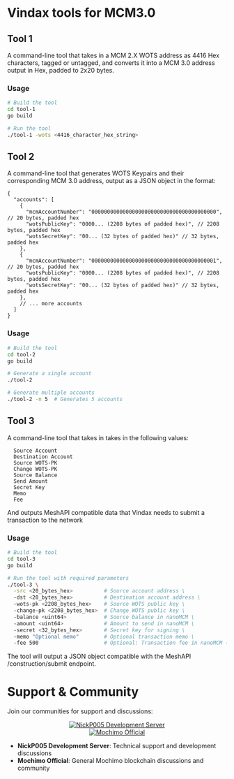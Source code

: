 # Vindax tools for MCM3.0

## Tool 1
A command-line tool that takes in a MCM 2.X WOTS address as 4416 Hex characters, tagged or untagged, and converts it into a MCM 3.0 address output in Hex, padded to 2x20 bytes.

### Usage
```bash
# Build the tool
cd tool-1
go build

# Run the tool
./tool-1 -wots <4416_character_hex_string>
```

## Tool 2
A command-line tool that generates WOTS Keypairs and their corresponding MCM 3.0 address, output as a JSON object in the format:
```
{
  "accounts": [
    {
      "mcmAccountNumber": "0000000000000000000000000000000000000000", // 20 bytes, padded hex
      "wotsPublicKey": "0000... (2208 bytes of padded hex)", // 2208 bytes, padded hex
      "wotsSecretKey": "00... (32 bytes of padded hex)" // 32 bytes, padded hex
    },
    {
      "mcmAccountNumber": "0000000000000000000000000000000000000001", // 20 bytes, padded hex
      "wotsPublicKey": "0000... (2208 bytes of padded hex)", // 2208 bytes, padded hex
      "wotsSecretKey": "00... (32 bytes of padded hex)" // 32 bytes, padded hex
    },
    // ... more accounts
  ]
}
```

### Usage
```bash
# Build the tool
cd tool-2
go build

# Generate a single account
./tool-2

# Generate multiple accounts
./tool-2 -n 5  # Generates 5 accounts
```

## Tool 3
A command-line tool that takes in takes in the following values:
```
  Source Account
  Destination Account
  Source WOTS-PK
  Change WOTS-PK
  Source Balance
  Send Amount
  Secret Key
  Memo
  Fee
```
And outputs MeshAPI compatible data that Vindax needs to submit a transaction to the network

### Usage
```bash
# Build the tool
cd tool-3
go build

# Run the tool with required parameters
./tool-3 \
  -src <20_bytes_hex>          # Source account address \
  -dst <20_bytes_hex>          # Destination account address \
  -wots-pk <2208_bytes_hex>    # Source WOTS public key \
  -change-pk <2208_bytes_hex>  # Change WOTS public key \
  -balance <uint64>            # Source balance in nanoMCM \
  -amount <uint64>             # Amount to send in nanoMCM \
  -secret <32_bytes_hex>       # Secret key for signing \
  -memo "Optional memo"        # Optional transaction memo \
  -fee 500                     # Optional: Transaction fee in nanoMCM (default: 500)
```

The tool will output a JSON object compatible with the MeshAPI /construction/submit endpoint.

# Support & Community

Join our communities for support and discussions:

<div align="center">

[![NickP005 Development Server](https://img.shields.io/discord/709417966881472572?color=7289da&label=NickP005%20Development%20Server&logo=discord&logoColor=white)](https://discord.gg/Q5jM8HJhNT)   
[![Mochimo Official](https://img.shields.io/discord/460867662977695765?color=7289da&label=Mochimo%20Official&logo=discord&logoColor=white)](https://discord.gg/SvdXdr2j3Y)

</div>

- **NickP005 Development Server**: Technical support and development discussions
- **Mochimo Official**: General Mochimo blockchain discussions and community